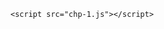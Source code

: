<!DOCTYPE html>
<html lang="en">
<head>
    <meta charset="UTF-8">
    <meta name="viewport" content="width=device-width, initial-scale=1.0">
    <title>Chapter 1</title>
</head>
<body>
    


    <script src="chp-1.js"></script>
</body>
</html>
